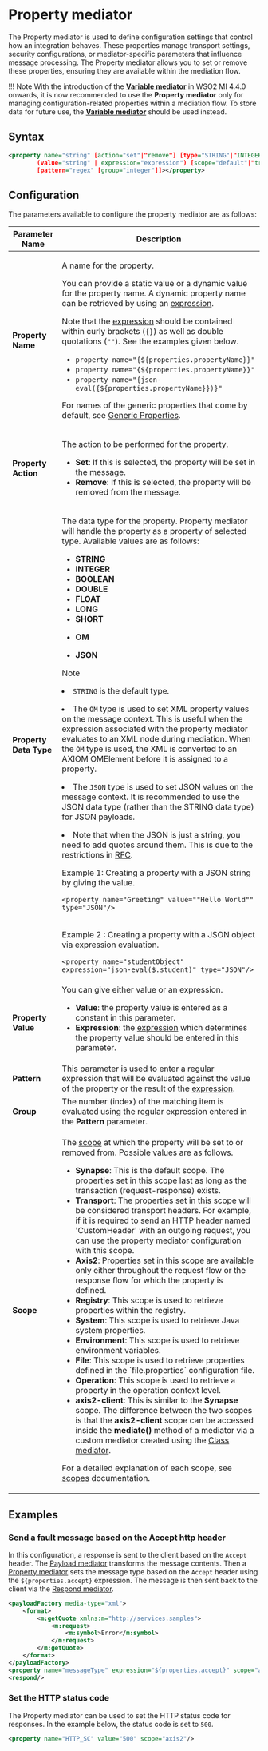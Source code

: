 # Property mediator

The Property mediator is used to define configuration settings that control how an integration behaves. These properties manage transport settings, security configurations, or mediator-specific parameters that influence message processing. The Property mediator allows you to set or remove these properties, ensuring they are available within the mediation flow.

!!! Note
    With the introduction of the [**Variable mediator**]({{base_path}}/reference/mediators/variable-mediator/) in WSO2 MI 4.4.0 onwards, it is now recommended to use the **Property mediator** only for managing configuration-related properties within a mediation flow. To store data for future use, the [**Variable mediator**]({{base_path}}/reference/mediators/variable-mediator/) should be used instead.

## Syntax

```xml
<property name="string" [action="set"|"remove"] [type="STRING"|"INTEGER"|"BOOLEAN"|"DOUBLE"|"FLOAT"|"LONG"|"SHORT"|"OM"|"JSON"] 
        (value="string" | expression="expression") [scope="default"|"transport"|"axis2"|"axis2-client"|"operation"|"registry"|"system"|"env"|"file"] 
        [pattern="regex" [group="integer"]]></property>
```

## Configuration

The parameters available to configure the property mediator are as follows:

<table>
<thead>
<tr class="header">
<th>Parameter Name</th>
<th>Description</th>
</tr>
</thead>
<tbody>
<tr class="odd">
<td><strong>Property Name</strong></td>
<td><div class="content-wrapper">
<p>A name for the property.</p>
<p>You can provide a static value or a dynamic value for the property name. A dynamic property name can be retrieved by using an <a href="{{base_path}}/reference/synapse-properties/expressions">expression</a>.</p>
<p>Note that the <a href="{{base_path}}/reference/synapse-properties/expressions">expression</a> should be contained within curly brackets (<code>{}</code>) as well as double quotations (<code>""</code>). See the examples given below.</p>
  <ul>
    <li>
      <code>property name="{${properties.propertyName}}"</code>
    </li>
    <li>
      <code>property name="{${properties.propertyName}}"</code>
    </li>
    <li>
      <code>property name="{json-eval({${properties.propertyName}})}"</code>
    </li>
  </ul>
<p>For names of the generic properties that come by default, see <a href="{{base_path}}/reference/mediators/property-reference/generic-properties">Generic Properties</a>.</p>
</div></td>
</tr>
<tr class="even">
<td><strong>Property Action</strong></td>
<td><p>The action to be performed for the property.</p>
<ul>
<li><strong>Set</strong>: If this is selected, the property will be set in the message.</li>
<li><strong>Remove</strong>: If this is selected, the property will be removed from the message.</li>
</ul></td>
</tr>
<tr class="odd">
<td><strong>Property Data Type</strong></td>
<td><div class="content-wrapper">
<p>The data type for the property. Property mediator will handle the property as a property of selected type. Available values are as follows:</p>
<ul>
<li><strong>STRING</strong></li>
<li><strong>INTEGER</strong></li>
<li><strong>BOOLEAN</strong></li>
<li><strong>DOUBLE</strong></li>
<li><strong>FLOAT</strong></li>
<li><strong>LONG</strong></li>
<li><strong>SHORT</strong></li>
<li><p><strong>OM</strong></p></li>
<li><p><strong>JSON</strong></p></li>
</ul>
<div class="admonition note">
        <p class="admonition-title">Note</p>
<p><li><code>STRING</code> is the default type.</li></p>
<p><li>The <code>OM</code> type is used to set XML property values on the message context. This is useful when the expression associated with the property mediator evaluates to an XML node during mediation. When the <code>OM</code> type is used, the XML is converted to an AXIOM OMElement before it is assigned to a property.</li></p>
<p><li>The <code>JSON</code> type is used to set JSON values on the message context. It is recommended to use the JSON
 data type (rather than the STRING data type) for JSON payloads.</li></p>
<p>
  <li>Note that when the JSON is just a string, you need to add quotes around them. This is due to the restrictions in 
  <a href="https://tools.ietf.org/html/rfc7159">RFC</a>.
</li></p>
<p>
  Example 1: Creating a property with a JSON string by giving the value.</br>

  <code>&lt;property name="Greeting" value="&quot;Hello World&quot;" type="JSON"/&gt;</code></br></br>

  Example 2 : Creating a property with a JSON object via expression evaluation.</br>

  <code>&lt;property name="studentObject" expression="json-eval($.student)" type="JSON"/&gt;</code>

</p>
</div>
</div></td>
</tr>
<tr class="even">
<td><strong>Property Value</strong></td>
<td>You can give either value or an expression. 
<ul>
<li><strong>Value</strong>: the property value is entered as a constant in this parameter.</li>
<li><strong>Expression</strong>: the <a href="{{base_path}}/reference/synapse-properties/expressions">expression</a> which determines the property value should be entered in this parameter.</li>
</ul>
</td>
</tr>
<tr class="odd">
<td><strong>Pattern</strong></td>
<td>This parameter is used to enter a regular expression that will be evaluated against the value of the property or the result of the <a href="{{base_path}}/reference/synapse-properties/expressions">expression</a>.</td>
</tr>
<tr class="even">
<td><strong>Group</strong></td>
<td>The number (index) of the matching item is evaluated using the regular expression entered in the <strong>Pattern</strong> parameter.</td>
</tr>
<tr class="odd">
<td><strong>Scope</strong></td>
<td><p>The <a href="{{base_path}}/reference/synapse-properties/scopes">scope</a> at which the property will be set to or removed from. Possible values are as follows.</p>
<ul>
<li><strong>Synapse</strong>: This is the default scope. The properties set in this scope last as long as the transaction (request-response) exists.</li>
<li><strong>Transport</strong>: The properties set in this scope will be considered transport headers. For example, if it is required to send an HTTP header named 'CustomHeader' with an outgoing request, you can use the property mediator configuration with this scope.</li>
<li><strong>Axis2</strong>: Properties set in this scope are available only either throughout the request flow or the response flow for which the property is defined.</li>
<li><strong>Registry</strong>: This scope is used to retrieve properties within the registry.</li>
<li><strong>System</strong>: This scope is used to retrieve Java system properties.</li>
<li><strong>Environment</strong>: This scope is used to retrieve environment variables.</li>
<li><strong>File</strong>: This scope is used to retrieve properties defined in the `file.properties` configuration file.</li>
<li><strong>Operation</strong>: This scope is used to retrieve a property in the operation context level.</li>
<li><strong>axis2-client</strong>: This is similar to the <strong>Synapse</strong> scope. The difference between the two scopes is that the <strong>axis2-client</strong> scope can be accessed inside the <b>mediate()</b> method of a mediator via a custom mediator created using the <a href="{{base_path}}/reference/mediators/class-mediator">Class mediator</a>.</li>
</ul>
<p>For a detailed explanation of each scope, see <a href="{{base_path}}/reference/synapse-properties/scopes">scopes</a> documentation.</p></td>
</tr>
</tbody>
</table>

## Examples

### Send a fault message based on the Accept http header

In this configuration, a response is sent to the client based on the `Accept` header. The [Payload mediator]({{base_path}}/reference/mediators/payloadfactory-mediator) transforms the message contents. Then a [Property mediator]({{base_path}}/reference/mediators/property-mediator) sets the message type
based on the `Accept` header using the `${properties.accept}` expression. The message is then sent back to the client via the [Respond mediator]({{base_path}}/reference/mediators/respond-mediator).

``` xml
<payloadFactory media-type="xml">
    <format>
        <m:getQuote xmlns:m="http://services.samples">
            <m:request>
                <m:symbol>Error</m:symbol>
            </m:request>
        </m:getQuote>
    </format>
</payloadFactory>
<property name="messageType" expression="${properties.accept}" scope="axis2"/>
<respond/>
```

### Set the HTTP status code

The Property mediator can be used to set the HTTP status code for responses. In the example below, the status code is set to `500`.

```xml
<property name="HTTP_SC" value="500" scope="axis2"/>
```
